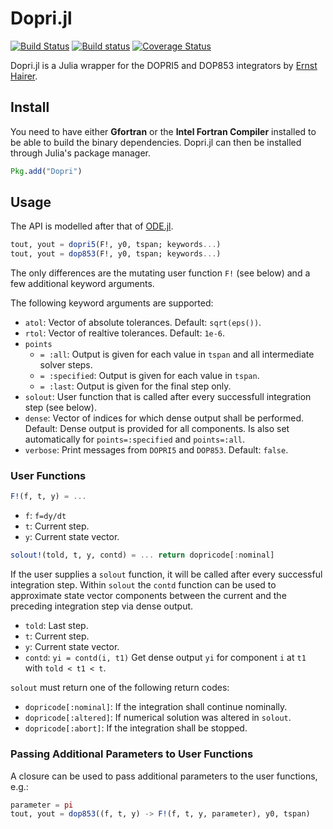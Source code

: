 # Dopri.jl

[![Build Status](https://travis-ci.org/helgee/Dopri.jl.svg)](https://travis-ci.org/helgee/Dopri.jl)
[![Build status](https://ci.appveyor.com/api/projects/status/aj34gxo8noq5lecp?svg=true)](https://ci.appveyor.com/project/helgee/dopri-jl)
[![Coverage Status](https://coveralls.io/repos/helgee/Dopri.jl/badge.svg?branch=master&service=github)](https://coveralls.io/github/helgee/Dopri.jl?branch=master)

Dopri.jl is a Julia wrapper for the DOPRI5 and DOP853 integrators by [Ernst Hairer](http://www.unige.ch/~hairer/software.html).

## Install

You need to have either __Gfortran__ or the __Intel Fortran Compiler__ installed to be able to build the binary dependencies. Dopri.jl can then be installed through Julia's package manager.

```julia
Pkg.add("Dopri")
```

## Usage

The API is modelled after that of [ODE.jl](https://github.com/JuliaLang/ODE.jl).

```julia
tout, yout = dopri5(F!, y0, tspan; keywords...)
tout, yout = dop853(F!, y0, tspan; keywords...)
```

The only differences are the mutating user function `F!` (see below) and a few additional keyword arguments.

The following keyword arguments are supported:

* `atol`: Vector of absolute tolerances. Default: `sqrt(eps())`.
* `rtol`: Vector of realtive tolerances. Default: `1e-6`.
* `points`
    * `= :all`: Output is given for each value in `tspan` and all intermediate solver steps.
    * `= :specified`: Output is given for each value in `tspan`.
    * `= :last`: Output is given for the final step only.
* `solout`: User function that is called after every successfull integration step (see below).
* `dense`: Vector of indices for which dense output shall be performed. Default: Dense output is provided for all components. Is also set automatically for `points=:specified` and `points=:all`.
* `verbose`: Print messages from `DOPRI5` and `DOP853`. Default: `false`.

### User Functions
```julia
F!(f, t, y) = ...
```

* `f`: `f=dy/dt`
* `t`: Current step.
* `y`: Current state vector.

```julia
solout!(told, t, y, contd) = ... return dopricode[:nominal]
```

If the user supplies a `solout` function, it will be called after every successful integration step. Within `solout` the `contd` function can be used to approximate state vector components between the current and the preceding integration step via dense output.

* `told`: Last step.
* `t`: Current step.
* `y`: Current state vector.
* `contd`: `yi = contd(i, t1)` Get dense output `yi` for component `i` at `t1` with `told < t1 < t`.

`solout` must return one of the following return codes:

* `dopricode[:nominal]`: If the integration shall continue nominally.
* `dopricode[:altered]`: If numerical solution was altered in `solout`.
* `dopricode[:abort]`: If the integration shall be stopped.

### Passing Additional Parameters to User Functions

A closure can be used to pass additional parameters to the user functions, e.g.:

```julia
parameter = pi
tout, yout = dop853((f, t, y) -> F!(f, t, y, parameter), y0, tspan)
```
